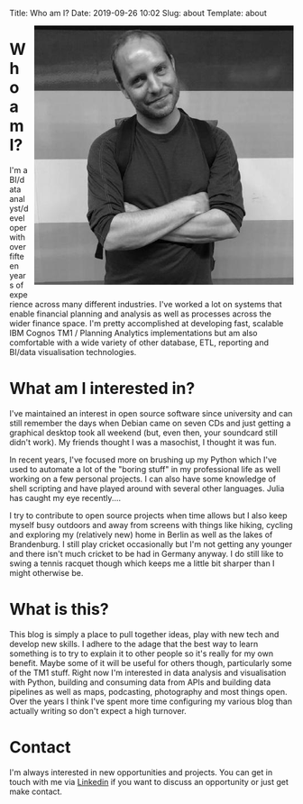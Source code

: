 Title: Who am I?
Date: 2019-09-26 10:02
Slug: about
Template: about

<img style="padding-left: 10px; padding-bottom: 10px; float: right;" src="/images/scrambldchannel.jpg">

# Who am I?

I'm a BI/data analyst/developer with over fifteen years of experience across many different industries. I've  worked a lot on systems that enable financial planning and analysis as well as processes across the wider finance space. I'm pretty accomplished at developing fast, scalable IBM Cognos TM1 / Planning Analytics implementations but am also comfortable with a wide variety of other database, ETL, reporting and BI/data visualisation technologies.

# What am I interested in?

I've maintained an interest in open source software since university and can still remember the days when Debian came on seven CDs and just getting a graphical desktop took all weekend (but, even then, your soundcard still didn't work). My friends thought I was a masochist, I thought it was fun. 

In recent years, I've focused more on brushing up my Python which I've used to automate a lot of the "boring stuff" in my professional life as well working on a few personal projects. I can also have some knowledge of shell scripting and have played around with several other languages. Julia has caught my eye recently....

I try to contribute to open source projects when time allows but I also keep myself busy outdoors and away from screens with things like hiking, cycling and exploring my (relatively new) home in Berlin as well as the lakes of Brandenburg. I still play cricket occasionally but I'm not getting any younger and there isn't much cricket to be had in Germany anyway. I do still like to swing a tennis racquet though which keeps me a little bit sharper than I might otherwise be. 
 
# What is this?

This blog is simply a place to pull together ideas, play with new tech and develop new skills. I adhere to the adage that the best way to learn something is to try to explain it to other people so it's really for my own benefit. Maybe some of it will be useful for others though, particularly some of the TM1 stuff. Right now I'm interested in data analysis and visualisation with Python, building and consuming data from APIs and building data pipelines as well as maps, podcasting, photography and most things open. Over the years I think I've spent more time configuring my various blog than actually writing so don't expect a high turnover.

# Contact

I'm always interested in new opportunities and projects. You can get in touch with me via [Linkedin](https://www.linkedin.com/in/alexander-sutcliffe-b56921166/) if you want to discuss an opportunity or just get make contact.


